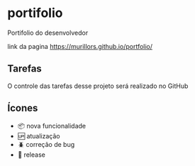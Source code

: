 # portifolio

Portifolio do desenvolvedor

link da pagina https://murillors.github.io/portfolio/


## Tarefas

O controle das tarefas desse projeto será realizado no GitHub

## Ícones

- :package: nova funcionalidade
- :up: atualização
- :beetle: correção de bug
- :checkered_flag: release
